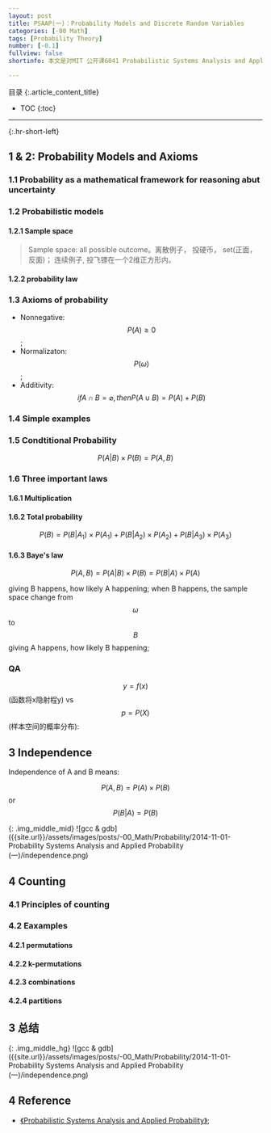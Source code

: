 ```yaml
---
layout: post
title: PSAAP(一)：Probability Models and Discrete Random Variables 
categories: [-00 Math]
tags: [Probability Theory]
number: [-0.1]
fullview: false
shortinfo: 本文是对MIT 公开课6041 Probabilistic Systems Analysis and Applied Probability 的总结。

---
```

目录
{:.article_content_title}


* TOC
{:toc}

---
{:.hr-short-left}

## 1 & 2:  Probability Models and Axioms ##

### 1.1 Probability as a mathematical framework for reasoning abut uncertainty

### 1.2 Probabilistic models

#### 1.2.1 Sample space

> Sample space: all possible outcome。离散例子， 投硬币， set(正面，反面)； 连续例子, 投飞镖在一个2维正方形内。

#### 1.2.2 probability law

### 1.3 Axioms of probability

- Nonnegative: $$ P(A) \ge 0 $$;
- Normalizaton: $$ P(\omega) $$;
- Additivity: $$ if A \cap B = \varnothing, then P(A \cup B) = P(A) + P(B)  $$

### 1.4 Simple examples

### 1.5 Condtitional Probability

$$ P(A|B) \times P(B) = P(A,B) $$

### 1.6 Three important laws

#### 1.6.1 Multiplication

#### 1.6.2 Total probability

$$ P(B) = P(B|A_1) \times P(A_1) +  P(B|A_2) \times P(A_2) + P(B|A_3) \times P(A_3) $$

#### 1.6.3 Baye's law

$$ P(A,B) = P(A|B) \times P(B) = P(B|A) \times P(A) $$

giving B happens, how likely A happening; when B happens, the sample space change from $$\omega$$ to $$B$$
giving A happens, how likely B happening;


### QA

$$y = f(x)$$(函数将x隐射程y) vs $$ p = P(X)$$(样本空间的概率分布):

## 3 Independence

Independence of A and B means:

$$ P(A,B) = P(A) \times P(B) $$ or
$$ P(B|A) = P(B) $$

{: .img_middle_mid}
![gcc & gdb]({{site.url}}/assets/images/posts/-00_Math/Probability/2014-11-01-Probability Systems Analysis and Applied Probability (一)/independence.png)

## 4 Counting

### 4.1 Principles of counting

### 4.2 Eaxamples

#### 4.2.1 permutations

#### 4.2.2 k-permutations

#### 4.2.3 combinations

#### 4.2.4 partitions

## 3 总结 ##

{: .img_middle_hg}
![gcc & gdb]({{site.url}}/assets/images/posts/-00_Math/Probability/2014-11-01-Probability Systems Analysis and Applied Probability (一)/independence.png)

## 4 Reference ##

- [《Probabilistic Systems Analysis and Applied Probability》](https://ocw.mit.edu/courses/electrical-engineering-and-computer-science/6-041sc-probabilistic-systems-analysis-and-applied-probability-fall-2013/); 




